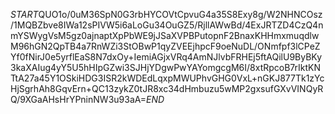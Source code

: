 $START$QUO1o/0uM36SpN0G3rbHYCOVtCpvuG4a35S8Exy8g/W2NHNCOsz/1MQBZbve8IWa12sPIVW5i6aLoGu34OuGZ5/RjllAWwBd/4ExJRTZD4CzQ4nmYSWygVsM5gz0ajnaptXpPbWE9jJSaXVPBPutopnF2BnaxKHHmxmuqdlwM96hGN2QpTB4a7RnWZi3StOBwP1qyZVEEjhpcF9oeNuDL/ONmfpf3lCPeZYf0fNirJ0e5yrflEaS8N7dxOy+IemiAGjxVRq4AmNJlvbFRHEj5ftAQilU9ByBKy3kaXAIug4yY5U5hHIpGZwi3SJHjYDgwPwYAYomgcgM6I/8xtRpcoB7rIktKNTtA27a45Y1OSkiHDG3ISR2kWDEdLqxpMWUPhvGHG0VxL+nGKJ877Tk1zYcHjSgrhAh8GqvErn+QC13zykZ0tJR8xc34dHmbuzu5wMP2gxsufGXvVINQyRQ/9XGaAHsHrYPninNW3u93aA=$END$